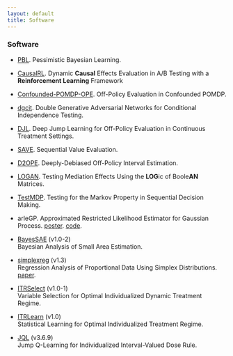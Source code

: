 ```yaml
---
layout: default
title: Software
---
```


### Software

* [PBL](https://github.com/yunzhe-zhou/PBL). Pessimistic Bayesian Learning. 

* [CausalRL](https://github.com/callmespring/CausalRL). Dynamic **Causal** Effects Evaluation in A/B Testing with a **Reinforcement Learning** Framework

* [Confounded-POMDP-OPE](https://github.com/jiaweihhuang/Confounded-POMDP-Exp). Off-Policy Evaluation in Confounded POMDP.

* [dgcit](https://github.com/callmespring/dgcit). Double Generative Adversarial Networks for Conditional Independence Testing.

* [DJL](https://github.com/callmespring/DJL). Deep Jump Learning for Off-Policy Evaluation in Continuous Treatment Settings.

* [SAVE](https://github.com/callmespring/SAVE). Sequential Value Evaluation.

* [D2OPE](https://github.com/callmespring/D2OPE). Deeply-Debiased Off-Policy Interval Estimation.

* [LOGAN](https://github.com/callmespring/LOGAN). Testing Mediation Effects Using the **LOG**ic of Boole**AN** Matrices.

* [TestMDP](https://github.com/callmespring/TestMDP). Testing for the Markov Property in Sequential Decision Making. 

* arleGP. Approximated Restricted Likelihood Estimator for Gaussian Process. [poster](./slides/arleGP.pdf). [code](./code/arleGP.zip).

* [BayesSAE](https://cran.r-project.org/web/packages/BayesSAE/index.html) (v1.0-2)      
Bayesian Analysis of Small Area Estimation. 

* [simplexreg](https://cran.r-project.org/web/packages/simplexreg/index.html) (v1.3)     
Regression Analysis of Proportional Data Using Simplex Distributions. [paper](https://www.jstatsoft.org/article/view/v071i11).

* [ITRSelect](https://cran.r-project.org/web/packages/ITRSelect/index.html) (v1.0-1)    
Variable Selection for Optimal Individualized Dynamic Treatment Regime. 

* [ITRLearn](https://cran.r-project.org/web/packages/ITRLearn/index.html) (v1.0)    
Statistical Learning for Optimal Individualized Treatment Regime. 

* [JQL](https://cran.r-project.org/web/packages/JQL/index.html) (v3.6.9)    
Jump Q-Learning for Individualized Interval-Valued Dose Rule.
